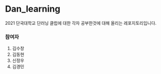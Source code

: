 # Dan_learning
2021 단국대학교 단러닝 클럽에 대한 각자 공부한것에 대해 올리는 레포지토리입니다. 

### 참여자 
1. 김수창
2. 김동현
3. 신정우 
4. 김경민 